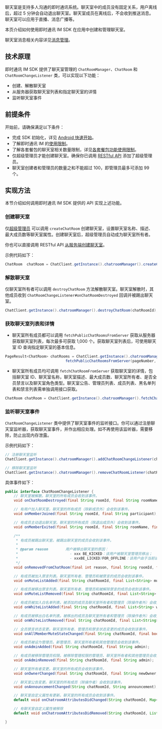 聊天室是支持多人沟通的即时通讯系统。聊天室中的成员没有固定关系，用户离线后，超过 5 分钟会自动退出聊天室。聊天室成员在离线后，不会收到推送消息。聊天室可以应用于直播、消息广播等。

本页介绍如何使用即时通讯 IM SDK 在应用中创建和管理聊天室。

聊天室消息相关内容详见[消息管理](./agora_chat_message_overview)。

## 技术原理

即时通讯 IM SDK 提供了聊天室管理的 `ChatRoomManager`、`ChatRoom` 和 `ChatRoomChangeListener` 类，可以实现以下功能：

- 创建、解散聊天室
- 从服务器获取聊天室列表和指定聊天室的详情
- 监听聊天室事件

## 前提条件

开始前，请确保满足以下条件：

- 完成 SDK 初始化，详见 [Android 快速开始](./agora_chat_get_started_android)。
- 了解即时通讯 IM 的[使用限制](./agora_chat_limitation)。
- 了解各套餐包的聊天室相关数量限制，详见[各套餐包功能使用限制](./agora_chat_pricing#各套餐包功能使用限制)。
- 仅超级管理员才能创建聊天室。确保你已调用 [RESTful API](./agora_chat_restful_chatroom_superadmin?platform=RESTful#添加超级管理员) 添加了超级管理员。
- 聊天室创建者和管理员的数量之和不能超过 100，即管理员最多可添加 99 个。

## 实现方法

本节介绍如何调用即时通讯 IM SDK 提供的 API 实现上述功能。

### 创建聊天室

仅[超级管理员](./agora_chat_restful_chatroom_superadmin?platform=RESTful#添加聊天室超级管理员) 可以调用 `createChatRoom` 创建聊天室，设置聊天室名称、描述、最大成员数等聊天室属性。创建聊天室后，超级管理员自动成为聊天室所有者。

你也可以直接调用 RESTful API [从服务端创建聊天室](./agora_chat_restful_chatroom#创建聊天室)。

示例代码如下：

```java
ChatRoom  chatRoom = ChatClient.getInstance().chatroomManager().createChatRoom(subject, description, welcomMessage, maxUserCount, members);
```

### 解散聊天室

仅聊天室所有者可以调用 `destroyChatRoom` 方法解散聊天室。聊天室解散时，其他成员收到 `ChatRoomChangeListener#onChatRoomDestroyed` 回调并被踢出聊天室。

```java 
ChatClient.getInstance().chatroomManager().destroyChatRoom(chatRoomId);
```

### 获取聊天室列表和详情

- 聊天室所有成员都可以调用 `fetchPublicChatRoomsFromServer` 获取从服务器获取聊天室列表，每次最多可获取 1,000 个。获取聊天室列表后，可使用聊天室 ID 查询指定聊天室的基本信息。

```java
PageResult<ChatRoom> chatRooms = ChatClient.getInstance().chatroomManager().
                            fetchPublicChatRoomsFromServer(pageNumber, pageSize);
```

- 聊天室所有成员均可调用 `fetchChatRoomFromServer` 获取聊天室的详情，包括聊天室 ID、聊天室名称，聊天室描述、最大成员数、聊天室所有者、是否全员禁言以及聊天室角色类型。聊天室公告、管理员列表、成员列表、黑名单列表和禁言列表需单独调用接口获取。

```java
ChatRoom chatRoom = ChatClient.getInstance().chatroomManager().fetchChatRoomFromServer(chatRoomId);
```

### 监听聊天室事件

`ChatRoomChangeListener` 类中提供了聊天室事件的监听接口。你可以通过注册聊天室监听器，获取聊天室事件，并作出相应处理。如不再使用该监听器，需要移除，防止出现内存泄露。

示例代码如下：

```java
// 注册聊天室监听
ChatClient.getInstance().chatroomManager().addChatRoomChangeListener(chatRoomChangeListener);

// 移除聊天室监听
ChatClient.getInstance().chatroomManager().removeChatRoomListener(chatRoomChangeListener);
```

具体事件如下：

```java
public interface ChatRoomChangeListener {
    // 聊天室被解散。聊天室的所有成员会收到该事件。
    void onChatRoomDestroyed(final String roomId, final String roomName);

    // 有用户加入聊天室。聊天室的所有成员（除新成员外）会收到该事件。
    void onMemberJoined(final String roomId, final String participant);

    // 有成员主动退出聊天室。聊天室的所有成员（除退出成员外）会收到该事件。
    void onMemberExited(final String roomId, final String roomName, final String participant);

    /**
     * 有成员被踢出聊天室。被踢出聊天室的成员会收到该事件。
     *
     * @param reason        用户被移出聊天室的原因：
     *                        - xxx BE_KICKED：该用户被聊天室管理员移出；
     *                        - xxxBE_LICKED)FOR_OFFLINE：该用户由于当前设备断网被服务器移出聊天室。
     */
    void onRemovedFromChatRoom(final int reason, final String roomId, final String roomName, final String participant);

    // 有成员被加入禁言列表。聊天室所有者、管理员和被禁言的成员会收到该事件。
    void onMuteListAdded(final String chatRoomId, final List<String> mutes, final long expireTime);

    // 有成员被移出禁言列表。聊天室所有者、管理员和被解除禁言的成员会收到该事件。
    void onMuteListRemoved(final String chatRoomId, final List<String> mutes);

    // 有成员被加入白名单列表。被添加的成员及聊天室所有者和管理员（除操作者外）会收到该事件。
    void onWhiteListAdded(final String chatRoomId, final List<String> whitelist);

    // 有成员被移出白名单列表。被移出的成员及聊天室所有者和管理员（除操作者外）会收到该事件。
    void onWhiteListRemoved(final String chatRoomId, final List<String> whitelist);

    // 全员禁言状态变更。聊天室所有者、管理员和禁言状态变更的成员会收到该事件。
    void onAllMemberMuteStateChanged(final String chatRoomId, final boolean isMuted);

    // 有成员被设为管理员。新管理员、聊天室所有者和其他管理员会收到该事件。
    void onAdminAdded(final String chatRoomId, final String admin);

    // 有成员被移除管理员权限。被移除管理权限的管理员、聊天室所有者和其他管理员会收到该事件。
    void onAdminRemoved(final String chatRoomId, final String admin);

    // 聊天室所有者变更。聊天室的所有成员会收到该事件。
    void onOwnerChanged(final String chatRoomId, final String newOwner, final String oldOwner);

    // 聊天室公告变更。聊天室的所有成员（除操作者）会收到该事件。
    void onAnnouncementChanged(String chatRoomId, String announcement);

    // 聊天室自定义属性有更新。聊天室的所有成员会收到该事件。
    default void onChatroomAttributesDidChanged(String chatRoomId, Map<String,String> attributeMap , String from){}

    // 有聊天室自定义属性被移除
    default void onChatroomAttributesDidRemoved(String chatRoomId, List<String> keyList , String from){}

}
```